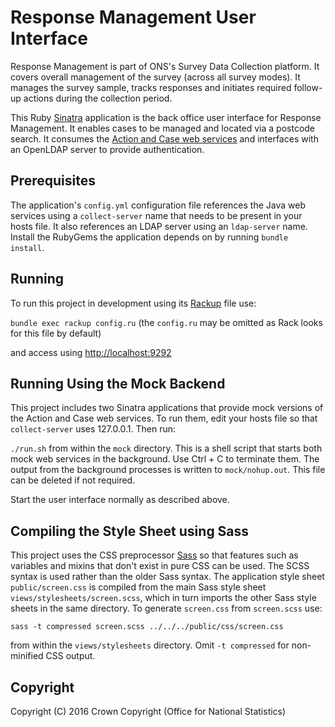 # Response Management User Interface
Response Management is part of ONS's Survey Data Collection platform. It covers overall management of the survey (across all survey modes). It manages the survey sample, tracks responses and initiates required follow-up actions during the collection period.

This Ruby [Sinatra](http://www.sinatrarb.com/) application is the back office user interface for Response Management. It enables cases to be managed and located via a postcode search. It consumes the [Action and Case web services](https://github.com/ONSdigital/response-management-service) and interfaces with an OpenLDAP server to provide authentication.

## Prerequisites
The application's `config.yml` configuration file references the Java web services using a `collect-server` name that needs to be present in your hosts file. It also references an LDAP server using an `ldap-server` name. Install the RubyGems the application depends on by running `bundle install`.

## Running
To run this project in development using its [Rackup](http://rack.github.io/) file use:

  `bundle exec rackup config.ru` (the `config.ru` may be omitted as Rack looks for this file by default)

and access using [http://localhost:9292](http://localhost:9292)

## Running Using the Mock Backend
This project includes two Sinatra applications that provide mock versions of the Action and Case web services. To run them, edit your hosts file so that `collect-server` uses 127.0.0.1. Then run:

  `./run.sh` from within the `mock` directory. This is a shell script that starts both mock web services in the background. Use Ctrl + C to terminate them. The output from the background processes is written to `mock/nohup.out`. This file can be deleted if not required.

Start the user interface normally as described above.

## Compiling the Style Sheet using Sass
This project uses the CSS preprocessor [Sass](http://sass-lang.com/) so that features such as variables and mixins that don't exist in pure CSS can be used. The SCSS syntax is used rather than the older Sass syntax. The application style sheet `public/screen.css` is compiled from the main Sass style sheet `views/stylesheets/screen.scss`, which in turn imports the other Sass style sheets in the same directory. To generate `screen.css` from `screen.scss` use:

 `sass -t compressed screen.scss ../../../public/css/screen.css`

 from within the `views/stylesheets` directory. Omit `-t compressed` for non-minified CSS output.

## Copyright
Copyright (C) 2016 Crown Copyright (Office for National Statistics)
